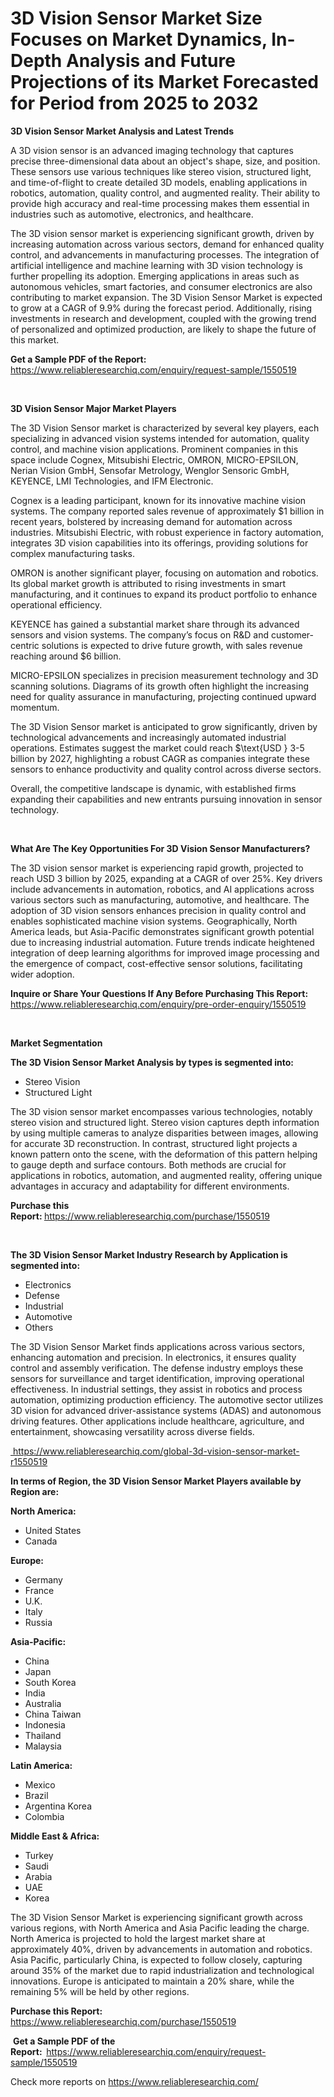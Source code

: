 <p><h1>3D Vision Sensor Market Size Focuses on Market Dynamics, In-Depth Analysis and Future Projections of its Market Forecasted for Period from 2025 to 2032</h1></p><p><strong>3D Vision Sensor Market Analysis and Latest Trends</strong></p>
<p><p>A 3D vision sensor is an advanced imaging technology that captures precise three-dimensional data about an object's shape, size, and position. These sensors use various techniques like stereo vision, structured light, and time-of-flight to create detailed 3D models, enabling applications in robotics, automation, quality control, and augmented reality. Their ability to provide high accuracy and real-time processing makes them essential in industries such as automotive, electronics, and healthcare.</p><p>The 3D vision sensor market is experiencing significant growth, driven by increasing automation across various sectors, demand for enhanced quality control, and advancements in manufacturing processes. The integration of artificial intelligence and machine learning with 3D vision technology is further propelling its adoption. Emerging applications in areas such as autonomous vehicles, smart factories, and consumer electronics are also contributing to market expansion. The 3D Vision Sensor Market is expected to grow at a CAGR of 9.9% during the forecast period. Additionally, rising investments in research and development, coupled with the growing trend of personalized and optimized production, are likely to shape the future of this market.</p></p>
<p><strong>Get a Sample PDF of the Report:&nbsp;</strong> <a href="https://www.reliableresearchiq.com/enquiry/request-sample/1550519?utm_campaign=2325&utm_medium=2&utm_source=Github&utm_content=ia&utm_term=06042025&utm_id=3d-vision-sensor">https://www.reliableresearchiq.com/enquiry/request-sample/1550519</a></p>
<p>&nbsp;</p>
<p><strong>3D Vision Sensor Major Market Players</strong></p>
<p><p>The 3D Vision Sensor market is characterized by several key players, each specializing in advanced vision systems intended for automation, quality control, and machine vision applications. Prominent companies in this space include Cognex, Mitsubishi Electric, OMRON, MICRO-EPSILON, Nerian Vision GmbH, Sensofar Metrology, Wenglor Sensoric GmbH, KEYENCE, LMI Technologies, and IFM Electronic.</p><p>Cognex is a leading participant, known for its innovative machine vision systems. The company reported sales revenue of approximately $1 billion in recent years, bolstered by increasing demand for automation across industries. Mitsubishi Electric, with robust experience in factory automation, integrates 3D vision capabilities into its offerings, providing solutions for complex manufacturing tasks.</p><p>OMRON is another significant player, focusing on automation and robotics. Its global market growth is attributed to rising investments in smart manufacturing, and it continues to expand its product portfolio to enhance operational efficiency.</p><p>KEYENCE has gained a substantial market share through its advanced sensors and vision systems. The company’s focus on R&D and customer-centric solutions is expected to drive future growth, with sales revenue reaching around $6 billion.</p><p>MICRO-EPSILON specializes in precision measurement technology and 3D scanning solutions. Diagrams of its growth often highlight the increasing need for quality assurance in manufacturing, projecting continued upward momentum.</p><p>The 3D Vision Sensor market is anticipated to grow significantly, driven by technological advancements and increasingly automated industrial operations. Estimates suggest the market could reach $\text{USD } 3-5 billion by 2027, highlighting a robust CAGR as companies integrate these sensors to enhance productivity and quality control across diverse sectors. </p><p>Overall, the competitive landscape is dynamic, with established firms expanding their capabilities and new entrants pursuing innovation in sensor technology.</p></p>
<p>&nbsp;</p>
<p><strong>What Are The Key Opportunities For 3D Vision Sensor Manufacturers?</strong></p>
<p><p>The 3D vision sensor market is experiencing rapid growth, projected to reach USD 3 billion by 2025, expanding at a CAGR of over 25%. Key drivers include advancements in automation, robotics, and AI applications across various sectors such as manufacturing, automotive, and healthcare. The adoption of 3D vision sensors enhances precision in quality control and enables sophisticated machine vision systems. Geographically, North America leads, but Asia-Pacific demonstrates significant growth potential due to increasing industrial automation. Future trends indicate heightened integration of deep learning algorithms for improved image processing and the emergence of compact, cost-effective sensor solutions, facilitating wider adoption.</p></p>
<p><strong>Inquire or Share Your Questions If Any Before Purchasing This Report:</strong> <a href="https://www.reliableresearchiq.com/enquiry/pre-order-enquiry/1550519?utm_campaign=2325&utm_medium=2&utm_source=Github&utm_content=ia&utm_term=06042025&utm_id=3d-vision-sensor">https://www.reliableresearchiq.com/enquiry/pre-order-enquiry/1550519</a></p>
<p>&nbsp;</p>
<p><strong>Market Segmentation</strong></p>
<p><strong>The 3D Vision Sensor Market Analysis by types is segmented into:</strong></p>
<p><ul><li>Stereo Vision</li><li>Structured Light</li></ul></p>
<p><p>The 3D vision sensor market encompasses various technologies, notably stereo vision and structured light. Stereo vision captures depth information by using multiple cameras to analyze disparities between images, allowing for accurate 3D reconstruction. In contrast, structured light projects a known pattern onto the scene, with the deformation of this pattern helping to gauge depth and surface contours. Both methods are crucial for applications in robotics, automation, and augmented reality, offering unique advantages in accuracy and adaptability for different environments.</p></p>
<p><strong>Purchase this Report:&nbsp;</strong><a href="https://www.reliableresearchiq.com/purchase/1550519?utm_campaign=2325&utm_medium=2&utm_source=Github&utm_content=ia&utm_term=06042025&utm_id=3d-vision-sensor">https://www.reliableresearchiq.com/purchase/1550519</a></p>
<p>&nbsp;</p>
<p><strong>The 3D Vision Sensor Market Industry Research by Application is segmented into:</strong></p>
<p><ul><li>Electronics</li><li>Defense</li><li>Industrial</li><li>Automotive</li><li>Others</li></ul></p>
<p><p>The 3D Vision Sensor Market finds applications across various sectors, enhancing automation and precision. In electronics, it ensures quality control and assembly verification. The defense industry employs these sensors for surveillance and target identification, improving operational effectiveness. In industrial settings, they assist in robotics and process automation, optimizing production efficiency. The automotive sector utilizes 3D vision for advanced driver-assistance systems (ADAS) and autonomous driving features. Other applications include healthcare, agriculture, and entertainment, showcasing versatility across diverse fields.</p></p>
<p><a href="https://www.reliableresearchiq.com/global-3d-vision-sensor-market-r1550519?utm_campaign=2325&utm_medium=2&utm_source=Github&utm_content=ia&utm_term=06042025&utm_id=3d-vision-sensor">&nbsp;https://www.reliableresearchiq.com/global-3d-vision-sensor-market-r1550519</a></p>
<p><strong>In terms of Region, the 3D Vision Sensor Market Players available by Region are:</strong></p>
<p>
    <p> <strong> North America: </strong>
        <ul>
            <li>United States</li>
            <li>Canada</li>
        </ul>
        </p> 
    <p> <strong> Europe: </strong>
        <ul>
            <li>Germany</li>
            <li>France</li>
            <li>U.K.</li>
            <li>Italy</li>
            <li>Russia</li>
        </ul>
        </p> 
    <p> <strong> Asia-Pacific: </strong>
        <ul>
            <li>China</li>
            <li>Japan</li>
            <li>South Korea</li>
            <li>India</li>
            <li>Australia</li>
            <li>China Taiwan</li>
            <li>Indonesia</li>
            <li>Thailand</li>
            <li>Malaysia</li>
        </ul>
        </p> 
    <p> <strong> Latin America: </strong>
        <ul>
            <li>Mexico</li>
            <li>Brazil</li>
            <li>Argentina Korea</li>
            <li>Colombia</li>
        </ul>
        </p> 
    <p> <strong> Middle East & Africa: </strong>
        <ul>
            <li>Turkey</li>
            <li>Saudi</li>
            <li>Arabia</li>
            <li>UAE</li>
            <li>Korea</li>
        </ul>
    </p>
    </p>
<p><p>The 3D Vision Sensor Market is experiencing significant growth across various regions, with North America and Asia Pacific leading the charge. North America is projected to hold the largest market share at approximately 40%, driven by advancements in automation and robotics. Asia Pacific, particularly China, is expected to follow closely, capturing around 35% of the market due to rapid industrialization and technological innovations. Europe is anticipated to maintain a 20% share, while the remaining 5% will be held by other regions.</p></p>
<p><strong>Purchase this Report: </strong><a href="https://www.reliableresearchiq.com/purchase/1550519?utm_campaign=2325&utm_medium=2&utm_source=Github&utm_content=ia&utm_term=06042025&utm_id=3d-vision-sensor">https://www.reliableresearchiq.com/purchase/1550519</a></p>
<p>&nbsp;<strong>Get a Sample PDF of the Report:&nbsp;&nbsp;</strong><a href="https://www.reliableresearchiq.com/enquiry/request-sample/1550519?utm_campaign=2325&utm_medium=2&utm_source=Github&utm_content=ia&utm_term=06042025&utm_id=3d-vision-sensor">https://www.reliableresearchiq.com/enquiry/request-sample/1550519</a></p>
<p><strong></strong></p>
<p>Check more reports on <a href="https://www.reliableresearchiq.com/?utm_campaign=2325&utm_medium=2&utm_source=Github&utm_content=ia&utm_term=06042025&utm_id=3d-vision-sensor">https://www.reliableresearchiq.com/</a></p>
